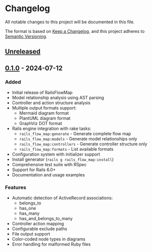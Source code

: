 # Changelog

All notable changes to this project will be documented in this file.

The format is based on [Keep a Changelog](https://keepachangelog.com/en/1.0.0/),
and this project adheres to [Semantic Versioning](https://semver.org/spec/v2.0.0.html).

## [Unreleased]

## [0.1.0] - 2024-07-12

### Added
- Initial release of RailsFlowMap
- Model relationship analysis using AST parsing
- Controller and action structure analysis
- Multiple output formats support:
  - Mermaid diagram format
  - PlantUML diagram format
  - GraphViz DOT format
- Rails engine integration with rake tasks:
  - `rails_flow_map:generate` - Generate complete flow map
  - `rails_flow_map:models` - Generate model relationships only
  - `rails_flow_map:controllers` - Generate controller structure only
  - `rails_flow_map:formats` - List available formats
- Configuration system with initializer support
- Install generator (`rails g rails_flow_map:install`)
- Comprehensive test suite with RSpec
- Support for Rails 6.0+
- Documentation and usage examples

### Features
- Automatic detection of ActiveRecord associations:
  - belongs_to
  - has_one
  - has_many
  - has_and_belongs_to_many
- Controller action mapping
- Configurable exclude paths
- File output support
- Color-coded node types in diagrams
- Error handling for malformed Ruby files

[Unreleased]: https://github.com/asakura/rails-flow-map/compare/v0.1.0...HEAD
[0.1.0]: https://github.com/asakura/rails-flow-map/releases/tag/v0.1.0